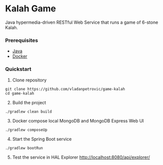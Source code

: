 # Kalah Game
Java hypermedia-driven RESTful Web Service that runs a game of 6-stone Kalah. 


### Prerequisites
* [Java](https://www.java.com/) 
* [Docker](https://www.docker.com/)

### Quickstart

1. Clone repository
```
git clone https://github.com/vladanpetrovic/game-kalah
cd game-kalah
```
2. Build the project
```
./gradlew clean build
```
3. Docker compose local MongoDB and MongoDB Express Web UI
```
./gradlew composeUp
```
4. Start the Spring Boot service
```
./gradlew bootRun
```
5. Test the service in HAL Explorer [http://localhost:8080/api/explorer/](http://localhost:8080/api/explorer/)

